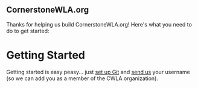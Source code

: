 CornerstoneWLA.org
-------------------------
Thanks for helping us build CornerstoneWLA.org! Here's what you need to do to get started:

Getting Started
=========================
Getting started is easy peasy... just [set up Git](https://help.github.com/articles/set-up-git) and [send us](admin@cornerstonewla.org) your username (so we can add you as a member of the CWLA organization).
